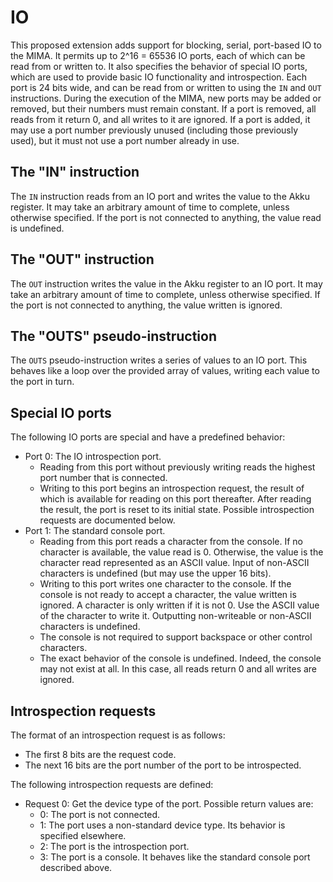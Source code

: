 # IO
This proposed extension adds support for blocking, serial, port-based IO to the MIMA.
It permits up to 2^16 = 65536 IO ports, each of which can be read from or written to.
It also specifies the behavior of special IO ports, which are used to provide basic IO functionality and introspection.
Each port is 24 bits wide, and can be read from or written to using the `IN` and `OUT` instructions.
During the execution of the MIMA, new ports may be added or removed, but their numbers must remain constant.
If a port is removed, all reads from it return 0, and all writes to it are ignored.
If a port is added, it may use a port number previously unused (including those previously used),
but it must not use a port number already in use.

## The "IN" instruction
The `IN` instruction reads from an IO port and writes the value to the Akku register.
It may take an arbitrary amount of time to complete, unless otherwise specified.
If the port is not connected to anything, the value read is undefined.

## The "OUT" instruction
The `OUT` instruction writes the value in the Akku register to an IO port.
It may take an arbitrary amount of time to complete, unless otherwise specified.
If the port is not connected to anything, the value written is ignored.

## The "OUTS" pseudo-instruction
The `OUTS` pseudo-instruction writes a series of values to an IO port.
This behaves like a loop over the provided array of values, writing each value to the port in turn.

## Special IO ports
The following IO ports are special and have a predefined behavior:
- Port 0: The IO introspection port.
  - Reading from this port without previously writing reads the highest port number that is connected.
  - Writing to this port begins an introspection request, the result of which is available for reading on this port thereafter.
    After reading the result, the port is reset to its initial state.
    Possible introspection requests are documented below.
- Port 1: The standard console port.
  - Reading from this port reads a character from the console.
    If no character is available, the value read is 0.
    Otherwise, the value is the character read represented as an ASCII value.
    Input of non-ASCII characters is undefined (but may use the upper 16 bits).
  - Writing to this port writes one character to the console.
    If the console is not ready to accept a character, the value written is ignored.
    A character is only written if it is not 0.
    Use the ASCII value of the character to write it.
    Outputting non-writeable or non-ASCII characters is undefined.
  - The console is not required to support backspace or other control characters.
  - The exact behavior of the console is undefined.
    Indeed, the console may not exist at all. In this case, all reads return 0 and all writes are ignored.

## Introspection requests
The format of an introspection request is as follows:
- The first 8 bits are the request code.
- The next 16 bits are the port number of the port to be introspected.

The following introspection requests are defined:
- Request 0: Get the device type of the port.
  Possible return values are:
  - 0: The port is not connected.
  - 1: The port uses a non-standard device type. Its behavior is specified elsewhere.
  - 2: The port is the introspection port.
  - 3: The port is a console. It behaves like the standard console port described above.